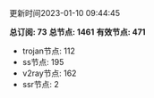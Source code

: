 更新时间2023-01-10 09:44:45

**总订阅: 73**
**总节点: 1461**
**有效节点: 471**
- trojan节点: 112
- ss节点: 195
- v2ray节点: 162
- ssr节点: 2
